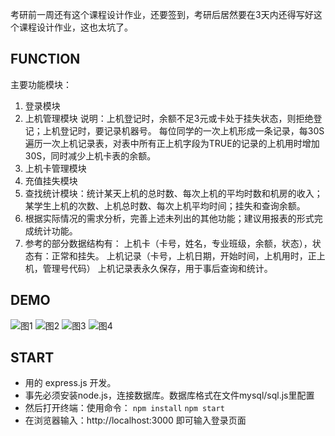 考研前一周还有这个课程设计作业，还要签到，考研后居然要在3天内还得写好这个课程设计作业，这也太坑了。

## FUNCTION

主要功能模块：
1. 登录模块
2. 上机管理模块
说明：上机登记时，余额不足3元或卡处于挂失状态，则拒绝登记；上机登记时，要记录机器号。
每位同学的一次上机形成一条记录，每30S遍历一次上机记录表，对表中所有正上机字段为TRUE的记录的上机用时增加30S，同时减少上机卡表的余额。
3. 上机卡管理模块
4. 充值挂失模块
5. 查找统计模块：统计某天上机的总时数、每次上机的平均时数和机房的收入；某学生上机的次数、上机总时数、每次上机平均时间；挂失和查询余额。
6. 根据实际情况的需求分析，完善上述未列出的其他功能；建议用报表的形式完成统计功能。
7. 参考的部分数据结构有：
    上机卡（卡号，姓名，专业班级，余额，状态），状态有：正常和挂失。
    上机记录（卡号，上机日期，开始时间，上机用时，正上机，管理号代码）
    上机记录表永久保存，用于事后查询和统计。
## DEMO

![图1](http://pic.davontt.com/picGo/1.png)
![图2](http://pic.davontt.com/picGo/2.png)
![图3](http://pic.davontt.com/picGo/3.png)
![图4](http://pic.davontt.com/picGo/4.png)

## START

* 用的 express.js 开发。
* 事先必须安装node.js，连接数据库。数据库格式在文件mysql/sql.js里配置
* 然后打开终端：使用命令：
    ```npm install```
    ```npm start```
* 在浏览器输入：http://localhost:3000 即可输入登录页面
